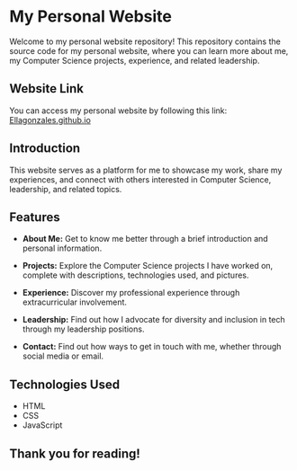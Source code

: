 # My Personal Website

Welcome to my personal website repository! This repository contains the source code for my personal website, where you can learn more about me, my Computer Science projects, experience, and related leadership.

## Website Link

You can access my personal website by following this link: [Ellagonzales.github.io](https://ellagonzales.github.io/)

## Introduction

This website serves as a platform for me to showcase my work, share my experiences, and connect with others interested in Computer Science, leadership, and related topics.

## Features

- **About Me:** Get to know me better through a brief introduction and personal information.

- **Projects:** Explore the Computer Science projects I have worked on, complete with descriptions, technologies used, and pictures.

- **Experience:** Discover my professional experience through extracurricular involvement.

- **Leadership:** Find out how I advocate for diversity and inclusion in tech through my leadership positions. 

- **Contact:** Find out how ways to get in touch with me, whether through social media or email.

## Technologies Used

- HTML
- CSS
- JavaScript

## Thank you for reading!
